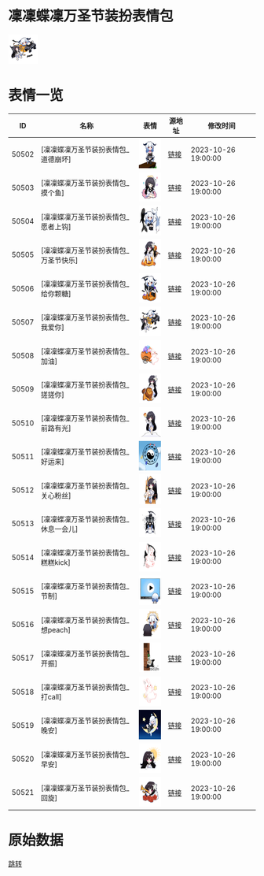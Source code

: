# 凜凜蝶凜万圣节装扮表情包

<img src="./cover.png" height="60" alt="cover" />

# 表情一览

|ID|名称|表情|源地址|修改时间|
|----|----|----|----|----|
|50502|[凜凜蝶凜万圣节装扮表情包_道德崩坏]|<img src="./pic/050502_%5B凜凜蝶凜万圣节装扮表情包_道德崩坏%5D.png" height="60" alt="道德崩坏"/>|[链接](https://i0.hdslb.com/bfs/garb/c9c655f6fb5ad1ee89104d56e9933ece58af49e9.png)|2023-10-26 19:00:00|
|50503|[凜凜蝶凜万圣节装扮表情包_摸个鱼]|<img src="./pic/050503_%5B凜凜蝶凜万圣节装扮表情包_摸个鱼%5D.png" height="60" alt="摸个鱼"/>|[链接](https://i0.hdslb.com/bfs/garb/ec46d1446294d14f6d7f9f7b912ebd9a67c55f13.png)|2023-10-26 19:00:00|
|50504|[凜凜蝶凜万圣节装扮表情包_愿者上钩]|<img src="./pic/050504_%5B凜凜蝶凜万圣节装扮表情包_愿者上钩%5D.png" height="60" alt="愿者上钩"/>|[链接](https://i0.hdslb.com/bfs/garb/9c613946fd89696d6ab2add9109471dcc62728d7.png)|2023-10-26 19:00:00|
|50505|[凜凜蝶凜万圣节装扮表情包_万圣节快乐]|<img src="./pic/050505_%5B凜凜蝶凜万圣节装扮表情包_万圣节快乐%5D.png" height="60" alt="万圣节快乐"/>|[链接](https://i0.hdslb.com/bfs/garb/5bffce0bfa4499d9ccc92fefc701d5950ab09e6e.png)|2023-10-26 19:00:00|
|50506|[凜凜蝶凜万圣节装扮表情包_给你颗糖]|<img src="./pic/050506_%5B凜凜蝶凜万圣节装扮表情包_给你颗糖%5D.png" height="60" alt="给你颗糖"/>|[链接](https://i0.hdslb.com/bfs/garb/8a2f0f2175f96c304d5e5260229f5460bbebd983.png)|2023-10-26 19:00:00|
|50507|[凜凜蝶凜万圣节装扮表情包_我爱你]|<img src="./pic/050507_%5B凜凜蝶凜万圣节装扮表情包_我爱你%5D.png" height="60" alt="我爱你"/>|[链接](https://i0.hdslb.com/bfs/garb/713a757f327fe62091297edbf018888f5da72868.png)|2023-10-26 19:00:00|
|50508|[凜凜蝶凜万圣节装扮表情包_加油]|<img src="./pic/050508_%5B凜凜蝶凜万圣节装扮表情包_加油%5D.png" height="60" alt="加油"/>|[链接](https://i0.hdslb.com/bfs/garb/8211a9687c33446a015ce8912aaac09381e335a4.png)|2023-10-26 19:00:00|
|50509|[凜凜蝶凜万圣节装扮表情包_搓搓你]|<img src="./pic/050509_%5B凜凜蝶凜万圣节装扮表情包_搓搓你%5D.png" height="60" alt="搓搓你"/>|[链接](https://i0.hdslb.com/bfs/garb/4b66d34521624aed9461295b34d737ba59ef4e3b.png)|2023-10-26 19:00:00|
|50510|[凜凜蝶凜万圣节装扮表情包_前路有光]|<img src="./pic/050510_%5B凜凜蝶凜万圣节装扮表情包_前路有光%5D.png" height="60" alt="前路有光"/>|[链接](https://i0.hdslb.com/bfs/garb/54174e4de5830d07bdccbb2c70cc6979eae8a0e8.png)|2023-10-26 19:00:00|
|50511|[凜凜蝶凜万圣节装扮表情包_好运来]|<img src="./pic/050511_%5B凜凜蝶凜万圣节装扮表情包_好运来%5D.png" height="60" alt="好运来"/>|[链接](https://i0.hdslb.com/bfs/garb/d037d1906d223f06406072b5a91e42651b1c1478.png)|2023-10-26 19:00:00|
|50512|[凜凜蝶凜万圣节装扮表情包_关心粉丝]|<img src="./pic/050512_%5B凜凜蝶凜万圣节装扮表情包_关心粉丝%5D.png" height="60" alt="关心粉丝"/>|[链接](https://i0.hdslb.com/bfs/garb/103cb043c77acb338f603119b0e711ab5512e3c3.png)|2023-10-26 19:00:00|
|50513|[凜凜蝶凜万圣节装扮表情包_休息一会儿]|<img src="./pic/050513_%5B凜凜蝶凜万圣节装扮表情包_休息一会儿%5D.png" height="60" alt="休息一会儿"/>|[链接](https://i0.hdslb.com/bfs/garb/9169cdf918767f64e1ff044d7fb3670e57338031.png)|2023-10-26 19:00:00|
|50514|[凜凜蝶凜万圣节装扮表情包_糕糕kick]|<img src="./pic/050514_%5B凜凜蝶凜万圣节装扮表情包_糕糕kick%5D.png" height="60" alt="糕糕kick"/>|[链接](https://i0.hdslb.com/bfs/garb/47ff5871c97998e1058d50ca3fa8cc63e82eb8f6.png)|2023-10-26 19:00:00|
|50515|[凜凜蝶凜万圣节装扮表情包_节制]|<img src="./pic/050515_%5B凜凜蝶凜万圣节装扮表情包_节制%5D.png" height="60" alt="节制"/>|[链接](https://i0.hdslb.com/bfs/garb/405df382553e6dc5162e3974a76ec1c042c2f3ba.png)|2023-10-26 19:00:00|
|50516|[凜凜蝶凜万圣节装扮表情包_想peach]|<img src="./pic/050516_%5B凜凜蝶凜万圣节装扮表情包_想peach%5D.png" height="60" alt="想peach"/>|[链接](https://i0.hdslb.com/bfs/garb/d85f8fbac09c737aaf043e5d1185da63060adc86.png)|2023-10-26 19:00:00|
|50517|[凜凜蝶凜万圣节装扮表情包_开振]|<img src="./pic/050517_%5B凜凜蝶凜万圣节装扮表情包_开振%5D.png" height="60" alt="开振"/>|[链接](https://i0.hdslb.com/bfs/garb/398af761713487e78046b002cb119d22ade286ad.png)|2023-10-26 19:00:00|
|50518|[凜凜蝶凜万圣节装扮表情包_打call]|<img src="./pic/050518_%5B凜凜蝶凜万圣节装扮表情包_打call%5D.png" height="60" alt="打call"/>|[链接](https://i0.hdslb.com/bfs/garb/42d6e58ae7c13f614c727505c2e8e852644df832.png)|2023-10-26 19:00:00|
|50519|[凜凜蝶凜万圣节装扮表情包_晚安]|<img src="./pic/050519_%5B凜凜蝶凜万圣节装扮表情包_晚安%5D.png" height="60" alt="晚安"/>|[链接](https://i0.hdslb.com/bfs/garb/85d700a070ec9fa0e0bf2f8fb2a43527bdc420a1.png)|2023-10-26 19:00:00|
|50520|[凜凜蝶凜万圣节装扮表情包_早安]|<img src="./pic/050520_%5B凜凜蝶凜万圣节装扮表情包_早安%5D.png" height="60" alt="早安"/>|[链接](https://i0.hdslb.com/bfs/garb/658c0dfee8c570affb05bd47ad4ddf1868a147fd.png)|2023-10-26 19:00:00|
|50521|[凜凜蝶凜万圣节装扮表情包_回旋]|<img src="./pic/050521_%5B凜凜蝶凜万圣节装扮表情包_回旋%5D.png" height="60" alt="回旋"/>|[链接](https://i0.hdslb.com/bfs/garb/3b57a176a07cc3e62ae266054faab60c1b74e0a0.png)|2023-10-26 19:00:00|

# 原始数据

[跳转](./raw.json)

